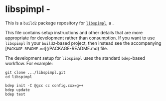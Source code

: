 # libspimpl - <SUMMARY>

This is a `build2` package repository for [`libspimpl`](https://<UPSTREAM-URL>),
a <SUMMARY-OF-FUNCTIONALITY>.

This file contains setup instructions and other details that are more
appropriate for development rather than consumption. If you want to use
`libspimpl` in your `build2`-based project, then instead see the accompanying
[`PACKAGE-README.md`](<PACKAGE>/PACKAGE-README.md) file.

The development setup for `libspimpl` uses the standard `bdep`-based workflow.
For example:

```
git clone .../libspimpl.git
cd libspimpl

bdep init -C @gcc cc config.cxx=g++
bdep update
bdep test
```

